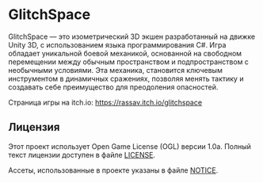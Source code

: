 # GlitchSpace

GlitchSpace — это изометрический 3D экшен разработанный на движке Unity 3D, с использованием языка программирования C#. Игра обладает уникальной боевой механикой, основанной на свободном перемещении между обычным пространством и подпространством с необычными условиями. Эта механика, становится ключевым инструментом в динамичных сражениях, позволяя менять тактику и создавать себе преимущество для преодоления опасностей.

Страница игры на itch.io:
https://rassav.itch.io/glitchspace

## Лицензия

Этот проект использует Open Game License (OGL) версии 1.0a. Полный текст лицензии доступен в файле [LICENSE](LICENSE.txt).

Ассеты, использованные в проекте указаны в файле [NOTICE](NOTICE.txt).
